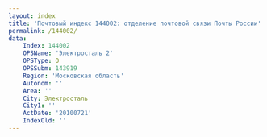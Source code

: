 ```yaml
---
layout: index
title: 'Почтовый индекс 144002: отделение почтовой связи Почты России'
permalink: /144002/
data:
    Index: 144002
    OPSName: 'Электросталь 2'
    OPSType: О
    OPSSubm: 143919
    Region: 'Московская область'
    Autonom: ''
    Area: ''
    City: Электросталь
    City1: ''
    ActDate: '20100721'
    IndexOld: ''
---
```


